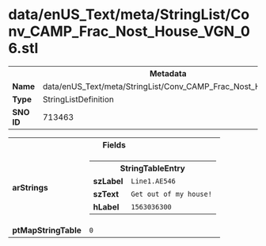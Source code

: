 <h1>data/enUS_Text/meta/StringList/Conv_CAMP_Frac_Nost_House_VGN_06.stl</h1><table><tr><th colspan="100%">Metadata</th></tr><tr><td><b>Name</b></td><td>data/enUS_Text/meta/StringList/Conv_CAMP_Frac_Nost_House_VGN_06.stl</td></tr><tr><td><b>Type</b></td><td>StringListDefinition</td></tr><tr><td><b>SNO ID</b></td><td>713463</td></tr></table>

<table><tr><th colspan="100%">Fields</th></tr><tr><td><b>arStrings</b></td><td><table><tr><th colspan="100%">StringTableEntry</th></tr><tr><td><b>szLabel</b></td><td><code>Line1.AE546</code></td></tr><tr><td><b>szText</b></td><td><code>Get out of my house!</code></td></tr><tr><td><b>hLabel</b></td><td><code>1563036300</code></td></tr></table>


</td></tr><tr><td><b>ptMapStringTable</b></td><td><code>0</code></td></tr></table>

